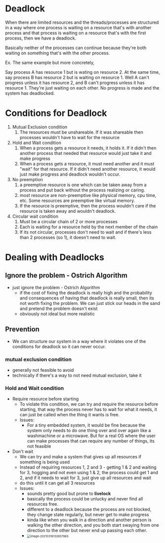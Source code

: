 # Deadlock

When there are limited resources and the threads/processes are structured in a way where one process is waiting on a resource that's with another process and that process is waiting on a resource that's with the first process, then we have a deadlock.

Basically neither of the processes can continue because they're both waiting on something that's with the other process.

Ex. The same example but more concretely,

Say process A has resource 1 but is wating on resource 2. At the same time, say process B has resource 2 but is waiting on resource 1. Well A can't progress unless it has resource 2, and B can't progress unless it has resource 1. They're just waiting on each other. No progress is made and the system has deadlocked.



# Conditions for Deadlock

1. Mutual Exclusion condition
	1. The resources must be unshareable. If it was shareable then processes wouldn't have to wait for the resource
2. Hold and Wait condition
	1. When a process gets a resource it needs, it holds it. If it didn't then another process that needed that resource would just take it and make progress
	2. When a process gets a resource, it must need another and it must "wait" for that resource. If it didn't need another resource, it would just make progress and deadlock wouldn't occur.
3. No preemption
	1. a preemptive resource is one which can be taken away from a process and put back without the process realizing or caring.
	2. most resource are non-preemptive like physical memory, cpu time, etc. Some resources are preemptive like virtual memory.
	3. If the resource is preemptive, then the process wouldn't care if the resource is taken away and wouldn't deadlock.
4. Circular wait condition
	1. Must be a circular chain of 2 or more processes
	2. Each is waiting for a resource held by the next member of the chain
	3. If its not circular, processes don't need to wait and if there's less than 2 processes (so 1), it doesn't need to wait.



# Dealing with Deadlocks

## Ignore the problem - Ostrich Algorithm

* just ignore the problem - Ostrich Algorithm
	* if the cost of fixing the deadlock is really high and the probability and consequences of having that deadlock is really small, then its not worth fixing the problem. We can just stick our heads in the sand and pretend the problem doesn't exist
	* obviously not ideal but more realistic



## Prevention

*  We can structure our system in a way where it violates one of the conditions for deadlock so it can never occur.

	

### mutual exclusion condition

* generally not feasible to avoid
* technically if there's a way to not need mutual exclusion, take it



### Hold and Wait condition

* Require resource before starting
	* To violate this condition, we can try and require the resource before starting, that way the process never has to wait for what it needs, it can just be called when the thing it wants is free.
	* Issues:
		* For a tiny embedded system, it would be fine because the system only needs to do one thing over and over again like a washmachine or a microwave. But for a real OS where the user can make processes that can require any number of things, its not feasible
* Don't wait
	* We can try and make a system that gives up all resources if something is being used
	* Instead of requiring resources 1, 2 and 3 - getting 1 & 2 and waiting for 3, hogging and not even using 1 & 2, the process could get 1 and 2, and if it needs to wait for 3, just give up all resources and wait
	* do this until it can get all 3 resources 
	* Issues:
		* sounds pretty good but prone to **livelock**
		* basically the process could be unlucky and never find all resources free.
		* different to a deadlock because the process are not blocked, they change state regularly, but never get to make progress
		* kinda like when you walk in a direction and another person is walking the other direction, and you both start swaying from one direction to the other but never end up passing each other.
		* <img src="D:\Notes\UNSW\3231comp\deadlock.assets\image-20210316132657963.png" alt="image-20210316132657963" style="zoom: 67%;" /> 



